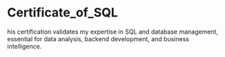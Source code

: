 # Certificate_of_SQL
his certification validates my expertise in SQL and database management, essential for data analysis, backend development, and business intelligence.
